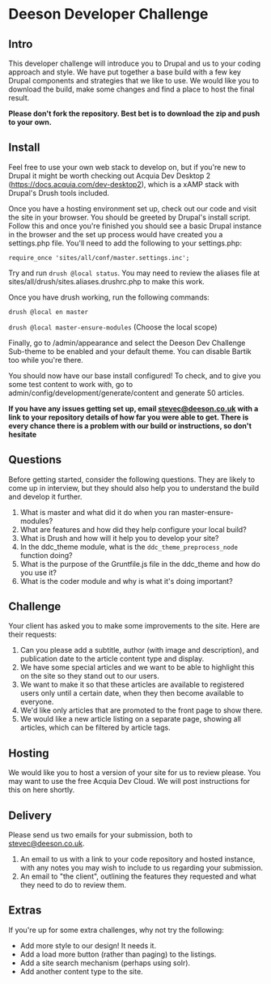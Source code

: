 # Deeson Developer Challenge

## Intro
This developer challenge will introduce you to Drupal and us to your coding approach and style.
We have put together a base build with a few key Drupal components and strategies that we like
to use. We would like you to download the build, make some changes and find a place to host the
final result.

**Please don't fork the repository. Best bet is to download the zip and push to your own.**

## Install
Feel free to use your own web stack to develop on, but if you're new to Drupal it might be worth
checking out Acquia Dev Desktop 2 (https://docs.acquia.com/dev-desktop2), which is a xAMP stack
with Drupal's Drush tools included.

Once you have a hosting environment set up, check out our code and visit the site in your browser.
You should be greeted by Drupal's install script. Follow this and once you're finished you should
see a basic Drupal instance in the browser and the set up process would have created you a settings.php
file. You'll need to add the following to your settings.php:

`require_once 'sites/all/conf/master.settings.inc';`

Try and run `drush @local status`. You may need to review the aliases file at
sites/all/drush/sites.aliases.drushrc.php to make this work.

Once you have drush working, run the following commands:

`drush @local en master`

`drush @local master-ensure-modules`
(Choose the local scope)

Finally, go to /admin/appearance and select the Deeson Dev Challenge Sub-theme to be enabled and your default theme.
You can disable Bartik too while you're there.

You should now have our base install configured! To check, and to give you some test content to
work with, go to admin/config/development/generate/content and generate 50 articles.

**If you have any issues getting set up, email stevec@deeson.co.uk with a link to your repository
details of how far you were able to get. There is every chance there is a problem with our build
or instructions, so don't hesitate**

## Questions
Before getting started, consider the following questions. They are likely to come up in interview,
but they should also help you to understand the build and develop it further.

1. What is master and what did it do when you ran master-ensure-modules?
2. What are features and how did they help configure your local build?
3. What is Drush and how will it help you to develop your site?
4. In the ddc_theme module, what is the `ddc_theme_preprocess_node` function doing?
5. What is the purpose of the Gruntfile.js file in the ddc_theme and how do you use it?
6. What is the coder module and why is what it's doing important?

## Challenge
Your client has asked you to make some improvements to the site. Here are their requests:

1. Can you please add a subtitle, author (with image and description), and publication date to the
article content type and display.
2. We have some special articles and we want to be able to highlight this on the site so they stand
out to our users.
3. We want to make it so that these articles are available to registered users only until a certain date, when they
then become available to everyone.
4. We'd like only articles that are promoted to the front page to show there.
5. We would like a new article listing on a separate page, showing all articles, which can be filtered by article
tags.

## Hosting
We would like you to host a version of your site for us to review please. You may want to use the free Acquia Dev Cloud.
We will post instructions for this on here shortly.

## Delivery
Please send us two emails for your submission, both to stevec@deeson.co.uk.

1. An email to us with a link to your code repository and hosted instance, with any notes you may wish to include to us
regarding your submission.
2. An email to "the client", outlining the features they requested and what they need to do to review them.

## Extras
If you're up for some extra challenges, why not try the following:

- Add more style to our design! It needs it.
- Add a load more button (rather than paging) to the listings.
- Add a site search mechanism (perhaps using solr).
- Add another content type to the site.
